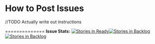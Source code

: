 
How to Post Issues
==============

//TODO Actually write out instructions




==============
**Issue Stats:**
[![Stories in Ready](https://badge.waffle.io/glowing-octo-minecraft/issue-tracking.png?label=valid&title=Valid)](https://waffle.io/glowing-octo-minecraft/issue-tracking)[![Stories in Backlog](https://badge.waffle.io/glowing-octo-minecraft/issue-tracking.png?label=invalid&title=Invalid)](https://waffle.io/glowing-octo-minecraft/issue-tracking)[![Stories in Backlog](https://badge.waffle.io/glowing-octo-minecraft/issue-tracking.png?label=fixed&title=Fixed)](https://waffle.io/glowing-octo-minecraft/issue-tracking)
